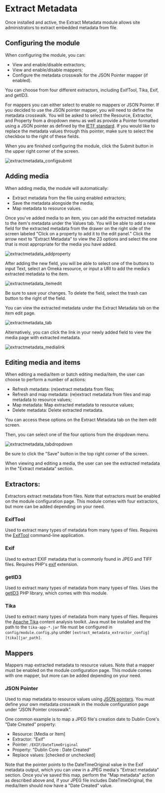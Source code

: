 # Extract Metadata

Once installed and active, the Extract Metadata module allows site administrators to extract embedded metadata from file. 

## Configuring the module

When configuring the module, you can:
+ View and enable/disable extractors;
+ View and enable/disable mappers;
+ Configure the metadata crosswalk for the JSON Pointer mapper (if enabled).
    
You can choose from four different extractors, including ExifTool, Tika, Exif, and getID3. 

For mappers you can either select to enable no mappers or JSON Pointer. If you decided to use the JSON pointer mapper, you will need to define the metadata crosswalk. You will be asked to select the Resource, Extractor, and Property from a dropdown menu as well as provide a Pointer formatted using a JSON pointer as defined by the [IETF standard](https://datatracker.ietf.org/doc/html/rfc6901). If you would like to replace the metadata values through this pointer, make sure to select the checkbox to the right of these fields.

When you are finished configuring the module, click the Submit button in the upper right corner of the screen.

![extractmetadata_configsubmit](https://user-images.githubusercontent.com/84726696/138010740-3a7c3697-25bb-4d66-8576-bfff71fdb60d.png)


## Adding media

When adding media, the module will automatically:
+ Extract metadata from the file using enabled extractors;
+ Save the metadata alongside the media;
+ Map metadata to resource values.

Once you've added media to an item, you can add the extracted metadata to the item's metadata under the Values tab. You will be able to add a new field for the extracted metadata from the drawer on the right side of the screen labeled "Click on a property to add it to the edit panel." Click the arrow next to "Extract Metadata" to view the 23 options and select the one that is most appropriate for the media you have added.

![extractmetadata_addproperty](https://user-images.githubusercontent.com/84726696/138015034-f386fd9a-67a7-45a2-acf3-c81f73fbb6f7.png)

After adding the new field, you will be able to select one of the buttons to input Text, select an Omeka resource, or input a URI to add the media's extracted metadata to the item.

![extractmetadata_itemedit](https://user-images.githubusercontent.com/84726696/138017344-9bcfc460-aefe-44c7-9668-5d6706fce2b3.png)

Be sure to save your changes. To delete the field, select the trash can button to the right of the field.

You can view the extracted metadata under the Extract Metadata tab on the item edit page.

![extractmetadata_tab](https://user-images.githubusercontent.com/84726696/138012187-20094e98-9913-4777-95f6-09571f27264c.png)

Alternatively, you can click the link in your newly added field to view the media page with extracted metadata.

![extractmetadata_medialink](https://user-images.githubusercontent.com/84726696/138019680-ffe4e6c2-7f3e-4f7e-8c46-05882611c1c6.png)


## Editing media and items

When editing a media/item or batch editing media/item, the user can choose to perform a number of actions:
+ Refresh metadata: (re)extract metadata from files;
+ Refresh and map metadata: (re)extract metadata from files and map metadata to resource values;
+ Map metadata: Map extracted metadata to resource values;
+ Delete metadata: Delete extracted metadata.

You can access these options on the Extract Metadata tab on the item edit screen.

Then, you can select one of the four options from the dropdown menu.

![extractmetadata_tabdropdown](https://user-images.githubusercontent.com/84726696/138012355-dda4f40e-cae8-406b-a5b3-32b98bf695a0.png)

Be sure to click the "Save" button in the top right corner of the screen.

When viewing and editing a media, the user can see the extracted metadata in the "Extract metadata" section.

## Extractors:

Extractors extract metadata from files. Note that extractors must be enabled on
the module configuration page. This module comes with four extractors, but more
can be added depending on your need.

### ExifTool

Used to extract many types of metadata from many types of files. Requires the
[ExifTool](https://exiftool.org/) command-line application.

### Exif

Used to extract EXIF metadata that is commonly found in JPEG and TIFF files. Requires
PHP's [exif](https://www.php.net/manual/en/book.exif.php) extension.

### getID3

Used to extract many types of metadata from many types of files. Uses the
[getID3](https://github.com/JamesHeinrich/getID3) PHP library, which comes with
this module.

### Tika

Used to extract many types of metadata from many types of files. Requires the
[Apache Tika](https://tika.apache.org/) content analysis toolkit. Java must be installed
and the path to the `tika-app-*.jar` file must be configured in `config/module.config.php`
under `[extract_metadata_extractor_config][tika][jar_path]`.

## Mappers

Mappers map extracted metadata to resource values. Note that a mapper must be enabled
on the module configuration page. This module comes with one mapper, but more can
be added depending on your need.

### JSON Pointer

Used to map metadata to resource values using [JSON pointers](https://datatracker.ietf.org/doc/html/rfc6901).
You must define your own metadata crosswalk in the module configuration page under
"JSON Pointer crosswalk".

One common example is to map a JPEG file's creation date to Dublin Core's "Date
Created" property:

- Resource: [Media or Item]
- Extractor: "Exif"
- Pointer: `/EXIF/DateTimeOriginal`
- Property: "Dublin Core : Date Created"
- Replace values: [checked or unchecked]

Note that the pointer points to the DateTimeOriginal value in the Exif metadata
output, which you can view in a JPEG media's "Extract metadata" section. Once you've
saved this map, perform the "Map metadata" action as described above and, if your
JPEG file includes DateTimeOriginal, the media/item should now have a "Date Created"
value.

